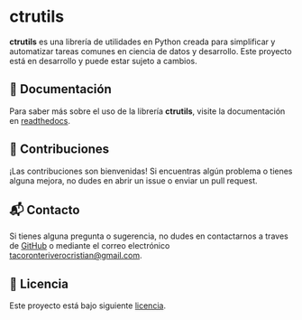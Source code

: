 
# ctrutils

**ctrutils** es una librería de utilidades en Python creada para simplificar y automatizar tareas comunes en ciencia de datos y desarrollo. Este proyecto está en desarrollo y puede estar sujeto a cambios.

## 📄 Documentación

Para saber más sobre el uso de la librería **ctrutils**, visite la documentación en [readthedocs](https://ctrutils.readthedocs.io/es/latest/index.html#).

## 🤝 Contribuciones

¡Las contribuciones son bienvenidas! Si encuentras algún problema o tienes alguna mejora, no dudes en abrir un issue o enviar un pull request.

## 📬 Contacto

Si tienes alguna pregunta o sugerencia, no dudes en contactarnos a traves de [GitHub](https://github.com/ctrutils/ctrutils/issues) o mediante el correo electrónico [tacoronteriverocristian@gmail.com](mailto:tacoronteriverocristian@gmail.com).

## 📜 Licencia

Este proyecto está bajo siguiente [licencia](https://github.com/TacoronteRiveroCristian/ctrutils/blob/main/LICENSE).